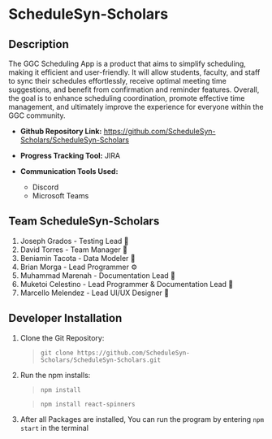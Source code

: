 # ScheduleSyn-Scholars
## Description
The GGC Scheduling App is a product that aims to simplify scheduling, making it efficient and user-friendly. It will allow students, faculty, and staff to sync their schedules effortlessly, receive optimal meeting time suggestions, and benefit from confirmation and reminder features. Overall, the goal is to enhance scheduling coordination, promote effective time management, and ultimately improve the experience for everyone within the GGC community.

* **Github Repository Link:** https://github.com/ScheduleSyn-Scholars/ScheduleSyn-Scholars

* **Progress Tracking Tool:** JIRA

* **Communication Tools Used:**
    - Discord
    - Microsoft Teams

## Team ScheduleSyn-Scholars
1. Joseph Grados - Testing Lead 🎲
1. David Torres - Team Manager 🌱
1. Beniamin Tacota - Data Modeler 💾
1. Brian Morga - Lead Programmer ⚙️
1. Muhammad Marenah - Documentation Lead 📃
1. Muketoi Celestino - Lead Programmer & Documentation Lead 🔬
1. Marcello Melendez -  Lead UI/UX Designer 🎨

## Developer Installation
1. Clone the Git Repository:
  
    >`git clone https://github.com/ScheduleSyn-Scholars/ScheduleSyn-Scholars.git`
 
3. Run the npm installs:
   
   >`npm install`
   
   >`npm install react-spinners`
   
5. After all Packages are installed, You can run the program by entering `npm start` in the terminal
   
